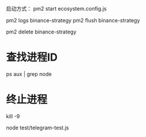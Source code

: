 启动方式：
pm2 start ecosystem.config.js

pm2 logs binance-strategy
pm2 flush binance-strategy

pm2 delete binance-strategy

# 查找进程ID
ps aux | grep node

# 终止进程
kill -9 <PID>

node test/telegram-test.js